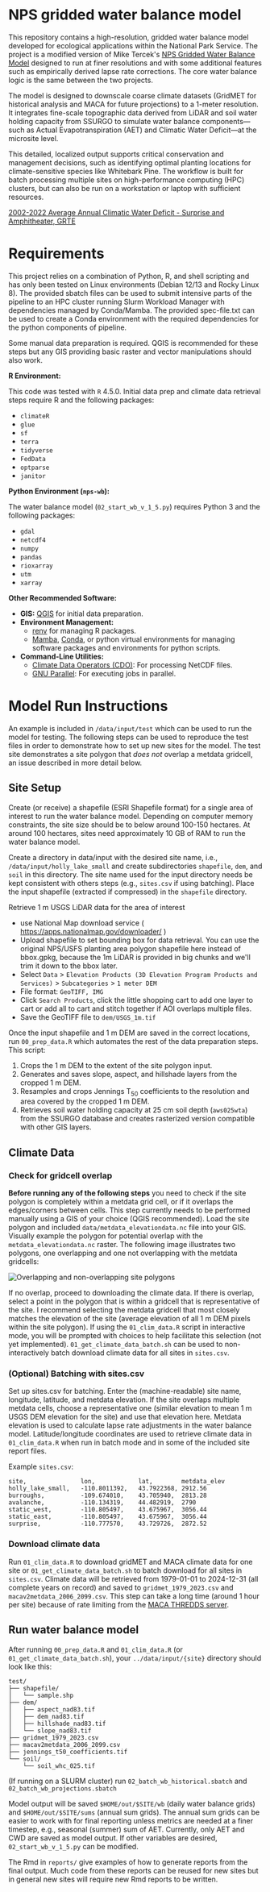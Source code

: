 # NPS gridded water balance model

This repository contains a high-resolution, gridded water balance model developed for ecological applications within the National Park Service. The project is a modified version of Mike Tercek's [NPS Gridded Water Balance Model](http://www.yellowstoneecology.com/research/Gridded_Water_Balance_Model_Version_2_User_Manual.pdf) designed to run at finer resolutions and with some additional features such as empirically derived lapse rate corrections. The core water balance logic is the same between the two projects.

The model is designed to downscale coarse climate datasets (GridMET for historical analysis and MACA for future projections) to a 1-meter resolution. It integrates fine-scale topographic data derived from LiDAR and soil water holding capacity from SSURGO to simulate water balance components—such as Actual Evapotranspiration (AET) and Climatic Water Deficit—at the microsite level.

This detailed, localized output supports critical conservation and management decisions, such as identifying optimal planting locations for climate-sensitive species like Whitebark Pine. The workflow is built for batch processing multiple sites on high-performance computing (HPC) clusters, but can also be run on a workstation or laptop with sufficient resources.

[2002-2022 Average Annual Climatic Water Deficit - Surprise and Amphitheater, GRTE](https://github.com/user-attachments/assets/c366ca37-40a1-4cf6-9676-012ead12c62b)

# Requirements

This project relies on a combination of Python, R, and shell scripting and has only been tested on Linux environments (Debian 12/13 and Rocky Linux 8). The provided sbatch files can be used to submit intensive parts of the pipeline to an HPC cluster running Slurm Workload Manager with dependencies managed by Conda/Mamba. The provided spec-file.txt can be used to create a Conda environment with the required dependencies for the python components of pipeline.

Some manual data preparation is required. QGIS is recommended for these steps but any GIS providing basic raster and vector manipulations should also work.

**R Environment:**

This code was tested with `R` 4.5.0. Initial data prep and climate data retrieval steps require R and the following packages:
*   `climateR`
*   `glue`
*   `sf`
*   `terra`
*   `tidyverse`
*   `FedData`
*   `optparse`
*   `janitor`

**Python Environment (`nps-wb`):**

The water balance model (`02_start_wb_v_1_5.py`) requires Python 3 and the following packages:
*   `gdal`
*   `netcdf4`
*   `numpy`
*   `pandas`
*   `rioxarray`
*   `utm`
*   `xarray`

**Other Recommended Software:**

*   **GIS:** [QGIS](https://qgis.org/) for initial data preparation.
*   **Environment Management:** 
	* [renv](https://rstudio.github.io/renv/) for managing R packages.
	* [Mamba](https://mamba.readthedocs.io/en/latest/installation.html), [Conda](https://docs.conda.io/en/latest/miniconda.html), or python virtual environments for managing software packages and environments for python scripts.
*   **Command-Line Utilities:**
    *   [Climate Data Operators (CDO)](https://code.mpimet.mpg.de/projects/cdo/): For processing NetCDF files.
    *   [GNU Parallel](https://www.gnu.org/software/parallel/): For executing jobs in parallel.

# Model Run Instructions
An example is included in `/data/input/test` which can be used to run the model for testing. The following steps can be used to reproduce the test files in order to demonstrate how to set up new sites for the model. The test site demonstrates a site polygon that *does not* overlap a metdata gridcell, an issue described in more detail below. 

## Site Setup
Create (or receive) a shapefile (ESRI Shapefile format) for a single area of interest to run the water balance model. Depending on computer memory constraints, the site size should be to below around 100-150 hectares. At around 100 hectares, sites need approximately 10 GB of RAM to run the water balance model. 

Create a directory in data/input with the desired site name, i.e., `/data/input/holly_lake_small` and create subdirectories `shapefile`, `dem`, and `soil` in this directory. The site name used for the input directory needs be kept consistent with others steps (e.g., `sites.csv` if using batching). Place the input shapefile (extracted if compressed) in the `shapefile` directory. 

Retrieve 1 m USGS LiDAR data for the area of interest
   - use National Map download service ( https://apps.nationalmap.gov/downloader/ )
   - Upload shapefile to set bounding box for data retrieval. You can use the original NPS/USFS planting area polygon shapefile here instead of bbox.gpkg, because the 1m LiDAR is provided in big chunks and we'll trim it down to the bbox later.
   - Select `Data` > `Elevation Products (3D Elevation Program Products and Services)` > `Subcategories` > `1 meter DEM`
   - File format:  `GeoTIFF, IMG`
   - Click `Search Products`, click the little shopping cart to add one layer to cart or add all to cart and stitch together if AOI overlaps multiple files.
   - Save the GeoTIFF file to `dem/USGS_1m.tif`
   
Once the input shapefile and 1 m DEM are saved in the correct locations, run `00_prep_data.R` which automates the rest of the data preparation steps. This script:
1. Crops the 1 m DEM to the extent of the site polygon input. 
2. Generates and saves slope, aspect, and hillshade layers from the cropped 1 m DEM.
3. Resamples and crops Jennings T<sub>50</sub> coefficients to the resolution and area covered by the cropped 1 m DEM.
 4. Retrieves soil water holding capacity at 25 cm soil depth (`aws025wta`) from the SSURGO database and creates rasterized version compatible with other GIS layers.
   
## Climate Data
### Check for gridcell overlap
**Before running any of the following steps** you need to check if the site polygon is completely within a metdata grid cell, or if it overlaps the edges/corners between cells. This step currently needs to be performed manually using a GIS of your choice (QGIS recommended). Load the site polygon and included `data/metdata_elevationdata.nc` file into your GIS. Visually example the polygon for potential overlap with the `metdata_elevationdata.nc` raster. The following image illustrates two polygons, one overlapping and one not overlapping with the metdata gridcells:

![Overlapping and non-overlapping site polygons](./docs/gridcell-overlap-example.png)

If no overlap, proceed to downloading the climate data. If there is overlap, select a point in the polygon that is within a gridcell that is representative of the site. I recommend selecting the metdata gridcell that most closely matches the elevation of the site (average elevation of all 1 m DEM pixels within the site polygon). If using the `01_clim_data.R` script in interactive mode, you will be prompted with choices to help facilitate this selection (not yet implemented). `01_get_climate_data_batch.sh` can be used to non-interactively batch download climate data for all sites in `sites.csv`.

### (Optional) Batching with sites.csv
Set up sites.csv for batching. Enter the (machine-readable) site name, longitude, latitude, and metdata elevation. If the site overlaps multiple metdata cells, choose a representative one (similar elevation to mean 1 m USGS DEM elevation for the site) and use that elevation here. Metdata elevation is used to calculate lapse rate adjustments in the water balance model. Latitude/longitude coordinates are used to retrieve climate data in `01_clim_data.R` when run in batch mode and in some of the included site report files.

Example `sites.csv`:
```
site,               lon,            lat,        metdata_elev
holly_lake_small,   -110.8011392,   43.7922368, 2912.56
burroughs,          -109.674010,    43.705940,  2813.28
avalanche,          -110.134319,    44.482919,  2790
static_west,        -110.805497,    43.675967,  3056.44
static_east,        -110.805497,    43.675967,  3056.44
surprise,           -110.777570,    43.729726,  2872.52
```

### Download climate data

Run `01_clim_data.R` to download gridMET and MACA climate data for one site or `01_get_climate_data_batch.sh` to batch download for all sites in `sites.csv`. Climate data will be retrieved from 1979-01-01 to 2024-12-31 (all complete years on record) and saved to `gridmet_1979_2023.csv` and `macav2metdata_2006_2099.csv`. This step can take a long time (around 1 hour per site) because of rate limiting from the [MACA THREDDS server](http://thredds.northwestknowledge.net:8080/thredds/catalog.html).


## Run water balance model
After running `00_prep_data.R` and `01_clim_data.R` (or `01_get_climate_data_batch.sh`), your `../data/input/{site}` directory should look like this:
```
test/
├── shapefile/
│   └── sample.shp
├── dem/
│   ├── aspect_nad83.tif
│   ├── dem_nad83.tif
│   ├── hillshade_nad83.tif
│   └── slope_nad83.tif
├── gridmet_1979_2023.csv
├── macav2metdata_2006_2099.csv
├── jennings_t50_coefficients.tif
└── soil/
    └── soil_whc_025.tif
```

(If running on a SLURM cluster) run `02_batch_wb_historical.sbatch` and `02_batch_wb_projections.sbatch`

Model output will be saved `$HOME/out/$SITE/wb` (daily water balance grids) and `$HOME/out/$SITE/sums` (annual sum grids). The annual sum grids can be easier to work with for final reporting unless metrics are needed at a finer timestep, e.g., seasonal (summer) sum of AET. Currently, only AET and CWD are saved as model output. If other variables are desired, `02_start_wb_v_1_5.py` can be modified. 

The Rmd in `reports/` give examples of how to generate reports from the final output. Much code from these reports can be reused for new sites but in general new sites will require new Rmd reports to be written.
